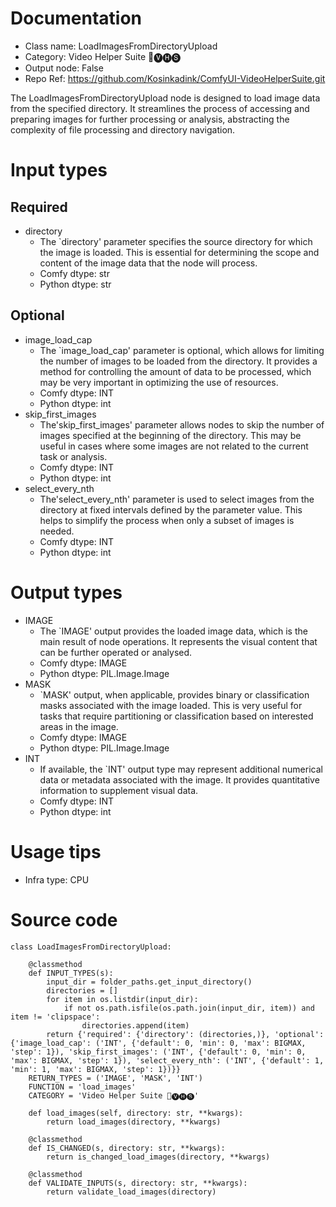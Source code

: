 # Documentation
- Class name: LoadImagesFromDirectoryUpload
- Category: Video Helper Suite 🎥🅥🅗🅢
- Output node: False
- Repo Ref: https://github.com/Kosinkadink/ComfyUI-VideoHelperSuite.git

The LoadImagesFromDirectoryUpload node is designed to load image data from the specified directory. It streamlines the process of accessing and preparing images for further processing or analysis, abstracting the complexity of file processing and directory navigation.

# Input types
## Required
- directory
    - The `directory' parameter specifies the source directory for which the image is loaded. This is essential for determining the scope and content of the image data that the node will process.
    - Comfy dtype: str
    - Python dtype: str
## Optional
- image_load_cap
    - The `image_load_cap' parameter is optional, which allows for limiting the number of images to be loaded from the directory. It provides a method for controlling the amount of data to be processed, which may be very important in optimizing the use of resources.
    - Comfy dtype: INT
    - Python dtype: int
- skip_first_images
    - The'skip_first_images' parameter allows nodes to skip the number of images specified at the beginning of the directory. This may be useful in cases where some images are not related to the current task or analysis.
    - Comfy dtype: INT
    - Python dtype: int
- select_every_nth
    - The'select_every_nth' parameter is used to select images from the directory at fixed intervals defined by the parameter value. This helps to simplify the process when only a subset of images is needed.
    - Comfy dtype: INT
    - Python dtype: int

# Output types
- IMAGE
    - The `IMAGE' output provides the loaded image data, which is the main result of node operations. It represents the visual content that can be further operated or analysed.
    - Comfy dtype: IMAGE
    - Python dtype: PIL.Image.Image
- MASK
    - `MASK' output, when applicable, provides binary or classification masks associated with the image loaded. This is very useful for tasks that require partitioning or classification based on interested areas in the image.
    - Comfy dtype: IMAGE
    - Python dtype: PIL.Image.Image
- INT
    - If available, the `INT' output type may represent additional numerical data or metadata associated with the image. It provides quantitative information to supplement visual data.
    - Comfy dtype: INT
    - Python dtype: int

# Usage tips
- Infra type: CPU

# Source code
```
class LoadImagesFromDirectoryUpload:

    @classmethod
    def INPUT_TYPES(s):
        input_dir = folder_paths.get_input_directory()
        directories = []
        for item in os.listdir(input_dir):
            if not os.path.isfile(os.path.join(input_dir, item)) and item != 'clipspace':
                directories.append(item)
        return {'required': {'directory': (directories,)}, 'optional': {'image_load_cap': ('INT', {'default': 0, 'min': 0, 'max': BIGMAX, 'step': 1}), 'skip_first_images': ('INT', {'default': 0, 'min': 0, 'max': BIGMAX, 'step': 1}), 'select_every_nth': ('INT', {'default': 1, 'min': 1, 'max': BIGMAX, 'step': 1})}}
    RETURN_TYPES = ('IMAGE', 'MASK', 'INT')
    FUNCTION = 'load_images'
    CATEGORY = 'Video Helper Suite 🎥🅥🅗🅢'

    def load_images(self, directory: str, **kwargs):
        return load_images(directory, **kwargs)

    @classmethod
    def IS_CHANGED(s, directory: str, **kwargs):
        return is_changed_load_images(directory, **kwargs)

    @classmethod
    def VALIDATE_INPUTS(s, directory: str, **kwargs):
        return validate_load_images(directory)
```